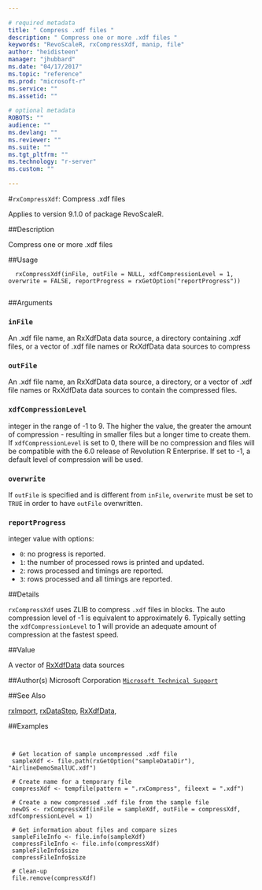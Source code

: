 ```yaml
--- 
 
# required metadata 
title: " Compress .xdf files " 
description: " Compress one or more .xdf files " 
keywords: "RevoScaleR, rxCompressXdf, manip, file" 
author: "heidisteen" 
manager: "jhubbard" 
ms.date: "04/17/2017" 
ms.topic: "reference" 
ms.prod: "microsoft-r" 
ms.service: "" 
ms.assetid: "" 
 
# optional metadata 
ROBOTS: "" 
audience: "" 
ms.devlang: "" 
ms.reviewer: "" 
ms.suite: "" 
ms.tgt_pltfrm: "" 
ms.technology: "r-server" 
ms.custom: "" 
 
--- 
```

 
 
 #`rxCompressXdf`:  Compress .xdf files 

 Applies to version 9.1.0 of package RevoScaleR.
 
 ##Description
 
Compress one or more .xdf files
 
 
 ##Usage

```   
  rxCompressXdf(inFile, outFile = NULL, xdfCompressionLevel = 1, overwrite = FALSE, reportProgress = rxGetOption("reportProgress"))
 
```
 
 ##Arguments

   
    
 ### `inFile`
  An .xdf file name, an RxXdfData data source, a directory containing .xdf files, or a vector of .xdf file names or RxXdfData data sources to compress  
  
    
 ### `outFile`
  An .xdf file name, an RxXdfData data source, a directory, or a vector of .xdf file names or RxXdfData data sources to contain the compressed files.  
  
    
 ### `xdfCompressionLevel`
 integer in the range of -1 to 9.  The higher the value, the greater the  amount of compression - resulting in smaller files but a longer time to create them. If  `xdfCompressionLevel` is set to 0, there will be no compression and files will be compatible  with the 6.0 release of Revolution R Enterprise.  If set to -1, a default level of compression  will be used.   
  
    
 ### `overwrite`
  If `outFile` is specified and is different from `inFile`, `overwrite` must be set to `TRUE` in order to have `outFile` overwritten.  
  
    
 ### `reportProgress`
  integer value with options:  
*   `0`: no progress is reported. 
*   `1`: the number of processed rows is printed and updated. 
*   `2`: rows processed and timings are reported. 
*   `3`: rows processed and all timings are reported. 
  
  
 
 
 ##Details
 
`rxCompressXdf` uses ZLIB to compress `.xdf` files in blocks.  The auto compression level
of -1 is equivalent to approximately 6.  Typically setting the `xdfCompressionLevel` to 1 
will provide an adequate amount of compression at the fastest speed.
 
 
 ##Value
 
A vector of [RxXdfData](RxXdfData.md) data sources
 
 ##Author(s)
 Microsoft Corporation [`Microsoft Technical Support`](https://go.microsoft.com/fwlink/?LinkID=698556&clcid=0x409)
 
 
 
 ##See Also
 
[rxImport](rxImport.md),
[rxDataStep](rxDataStep.md),
[RxXdfData](RxXdfData.md),
   
 ##Examples

 ```
   
  
  # Get location of sample uncompressed .xdf file
  sampleXdf <- file.path(rxGetOption("sampleDataDir"), "AirlineDemoSmallUC.xdf")
  	
  # Create name for a temporary file
  compressXdf <- tempfile(pattern = ".rxCompress", fileext = ".xdf")	
  
  # Create a new compressed .xdf file from the sample file
  newDS <- rxCompressXdf(inFile = sampleXdf, outFile = compressXdf, xdfCompressionLevel = 1)
  	
  # Get information about files and compare sizes
  sampleFileInfo <- file.info(sampleXdf)
  compressFileInfo <- file.info(compressXdf)
  sampleFileInfo$size
  compressFileInfo$size
  
  # Clean-up
  file.remove(compressXdf)
  
 
```
 
 
 
